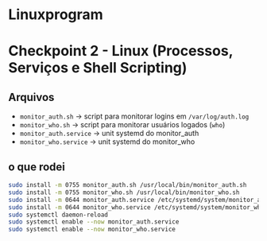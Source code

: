 # Linuxprogram

# Checkpoint 2 - Linux (Processos, Serviços e Shell Scripting)

## Arquivos
- `monitor_auth.sh` → script para monitorar logins em `/var/log/auth.log`
- `monitor_who.sh` → script para monitorar usuários logados (`who`)
- `monitor_auth.service` → unit systemd do monitor_auth
- `monitor_who.service` → unit systemd do monitor_who

## o que rodei
```bash
sudo install -m 0755 monitor_auth.sh /usr/local/bin/monitor_auth.sh
sudo install -m 0755 monitor_who.sh /usr/local/bin/monitor_who.sh
sudo install -m 0644 monitor_auth.service /etc/systemd/system/monitor_auth.service
sudo install -m 0644 monitor_who.service /etc/systemd/system/monitor_who.service
sudo systemctl daemon-reload
sudo systemctl enable --now monitor_auth.service
sudo systemctl enable --now monitor_who.service
